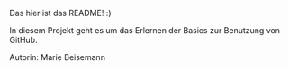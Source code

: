 Das hier ist das README! :)

In diesem Projekt geht es um das Erlernen der Basics zur Benutzung von GitHub. 

Autorin: Marie Beisemann